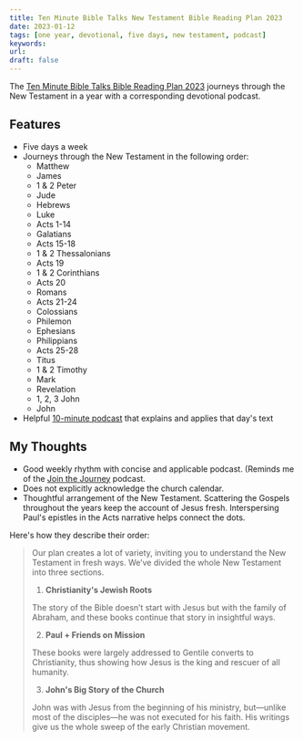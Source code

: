 ```yaml
---
title: Ten Minute Bible Talks New Testament Bible Reading Plan 2023
date: 2023-01-12
tags: [one year, devotional, five days, new testament, podcast]
keywords: 
url:
draft: false
---
```



The [Ten Minute Bible Talks Bible Reading Plan 2023](https://tenminutebibletalks.com/tmbt-bible-reading-plan-2023) journeys through the New Testament in a year with a corresponding devotional podcast.

## Features 

- Five days a week
- Journeys through the New Testament in the following order: 
  - Matthew
  - James
  - 1 & 2 Peter
  - Jude
  - Hebrews
  - Luke
  - Acts 1-14
  - Galatians
  - Acts 15-18
  - 1 & 2 Thessalonians
  - Acts 19
  - 1 & 2 Corinthians
  - Acts 20
  - Romans 
  - Acts 21-24
  - Colossians
  - Philemon
  - Ephesians
  - Philippians
  - Acts 25-28
  - Titus
  - 1 & 2 Timothy
  - Mark
  - Revelation
  - 1, 2, 3 John
  - John
- Helpful [10-minute podcast](https://tenminutebibletalks.com/episodes) that explains and applies that day's text

## My Thoughts
- Good weekly rhythm with concise and applicable podcast. (Reminds me of the [Join the Journey](/plans/join) podcast.
- Does not explicitly acknowledge the church calendar.
- Thoughtful arrangement of the New Testament. Scattering the Gospels throughout the years keep the account of Jesus fresh. Interspersing Paul's epistles in the Acts narrative helps connect the dots.

Here's how they describe their order:


>Our plan creates a lot of variety, inviting you to understand the New Testament in fresh ways. We’ve divided the whole New Testament into three sections.
> 
> 1. **Christianity's Jewish Roots**
>
>  The story of the Bible doesn’t start with Jesus but with the family of Abraham, and these books continue that story in insightful ways. 
>  
> 2. **Paul + Friends on Mission**
>
> These books were largely addressed to Gentile converts to Christianity, thus showing how Jesus is the king and rescuer of all humanity.
>  
> 3. **John's Big Story of the Church**
>
>  John was with Jesus from the beginning of his ministry, but—unlike most of the disciples—he was not executed for his faith. His writings give us the whole sweep of the early Christian movement.



